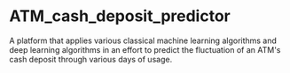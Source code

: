 # ATM_cash_deposit_predictor
A platform that applies various classical machine learning algorithms and deep learning algorithms in an effort to predict the fluctuation of an ATM's cash deposit through various days of usage. 
